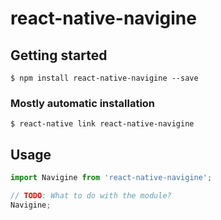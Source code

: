 # react-native-navigine

## Getting started

`$ npm install react-native-navigine --save`

### Mostly automatic installation

`$ react-native link react-native-navigine`

## Usage
```javascript
import Navigine from 'react-native-navigine';

// TODO: What to do with the module?
Navigine;
```
